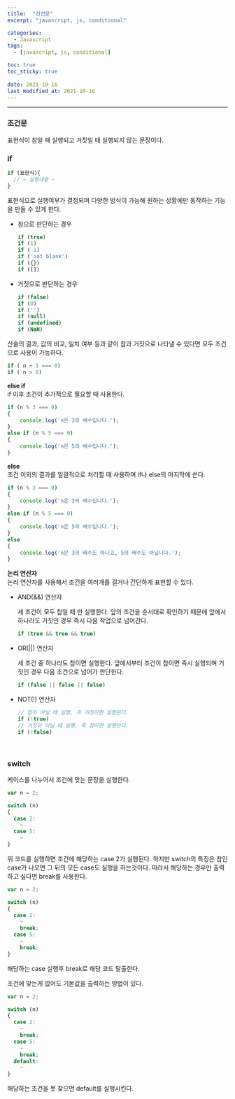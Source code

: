 ```yaml
---
title:  "선언문"
excerpt: "javascript, js, conditional"

categories:
  - Javascript
tags:
  - [javascript, js, conditional]

toc: true
toc_sticky: true
 
date: 2021-10-16 
last_modified_at: 2021-10-16
---  
```


***

### 조건문  
표현식이 참일 때 실행되고 거짓일 때 실행되지 않는 문장이다.  

### if

```javascript
if (표현식){
  // ~ 실행내용 ~
}
```

표현식으로 실행여부가 결정되며 다양한 방식이 가능해 원하는 상황에만 동작하는 기능을 만들 수 있게 한다.  

* 참으로 판단하는 경우
  ```javascript
  if (true)
  if (1)
  if (-1)
  if ('not blank')
  if ({})
  if ([])
  ```
* 거짓으로 판단하는 경우

  ```javascript
  if (false)
  if (0)
  if ('')
  if (null)
  if (undefined)
  if (NaN)
  ```

산술의 결과, 값의 비교, 일치 여부 등과 같이 참과 거짓으로 나타낼 수 있다면 모두 조건으로 사용이 가능하다.  

```javascript
if ( n + 1 === 0)
if ( n > 0)
```


**else if**  
if 이후 조건이 추가적으로 필요할 때 사용한다.  

```javascript
if (n % 3 === 0)
{
    console.log('n은 3의 배수입니다.');
}
else if (n % 5 === 0)
{
    console.log('n은 5의 배수입니다.');
}
```

**else**  
조건 이외의 결과를 일괄적으로 처리할 때 사용하며 if나 else의 마지막에 쓴다.  

```javascript
if (n % 3 === 0)
{
    console.log('n은 3의 배수입니다.');
}
else if (n % 5 === 0)
{
    console.log('n은 5의 배수입니다.');
}
else
{
    console.log('n은 3의 배수도 아니고, 5의 배수도 아닙니다.');
}
```

**논리 연산자**  
논리 연산자를 사용해서 조건을 여러개를 걸거나 간단하게 표현할 수 있다.   

* AND(&&) 연산자  

  세 조건이 모두 참일 때 만 실행한다. 앞의 조건을 순서대로 확인하기 때문에 앞에서 하나라도 거짓인 경우 즉시 다음 작업으로 넘어간다.  

  ```javascript
  if (true && true && true)
  ```

* OR(||) 연산자

  세 조건 중 하나라도 참이면 실행한다. 앞에서부터 조건이 참이면 즉시 실행되며 거짓인 경우 다음 조건으로 넘어가 판단한다.  

  ```javascript
  if (false || false || false)
  ```

* NOT(!) 연산자  

  ```javascript
  // 참이 아닐 때 실행, 즉 거짓이면 실행된다.  
  if (!true)
  // 거짓이 아닐 때 실행, 즉 참이면 실행된다.  
  if (!false)
  ```

<br/>

### switch

케이스를 나누어서 조건에 맞는 문장을 실행한다.  

```javascript
var n = 2;

switch (n)
{
  case 2:
    ~
  case 5: 
    ~
}
```
위 코드를 실행하면 조건에 해당하는 case 2가 실행된다. 하지만 switch의 특징은 참인 case가 나오면 그 뒤의 모든 case도 실행을 하는것이다. 따라서 해당하는 경우만 출력하고 싶다면 break를 사용한다.  

```javascript
var n = 2;

switch (n)
{
  case 2:
    ~
    break;
  case 5: 
    ~
    break;
}
```

해당하는 case 실행후 break로 해당 코드 탈출한다.  

조건에 맞는게 없어도 기본값을 출력하는 방법이 있다.  

```javascript
var n = 2;

switch (n)
{
  case 2:
    ~
    break;
  case 5: 
    ~
    break;
  default:
    ~
}
```
해당하는 조건을 못 찾으면 default를 실행시킨다. 